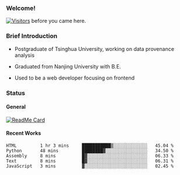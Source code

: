 ### Welcome!

[![Visitors](https://visitor-badge.laobi.icu/badge?page_id=HermitSun.HermitSun)]() before you came here.

### Brief Introduction

- Postgraduate of Tsinghua University, working on data provenance analysis

- Graduated from Nanjing University with B.E.

- Used to be a web developer focusing on frontend

### Status

#### General

[![ReadMe Card](https://github-readme-stats.hermitsun.vercel.app/api?username=HermitSun&count_private=true&show_icons=true)]()

#### Recent Works

<!--START_SECTION:waka-->
```text
HTML         1 hr 3 mins     ███████████▒░░░░░░░░░░░░░   45.04 % 
Python       48 mins         ████████▓░░░░░░░░░░░░░░░░   34.50 % 
Assembly     8 mins          █▓░░░░░░░░░░░░░░░░░░░░░░░   06.33 % 
Text         8 mins          █▓░░░░░░░░░░░░░░░░░░░░░░░   06.31 % 
JavaScript   3 mins          ▓░░░░░░░░░░░░░░░░░░░░░░░░   02.45 % 
```
<!--END_SECTION:waka-->
